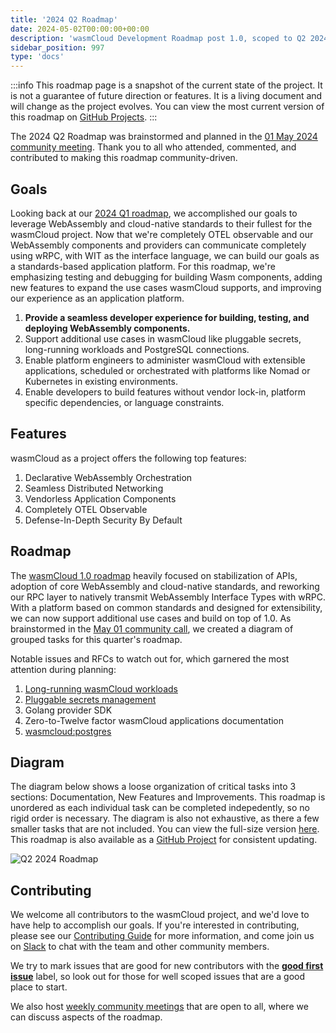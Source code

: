 ```yaml
---
title: '2024 Q2 Roadmap'
date: 2024-05-02T00:00:00+00:00
description: 'wasmCloud Development Roadmap post 1.0, scoped to Q2 2024'
sidebar_position: 997
type: 'docs'
---
```


:::info
This roadmap page is a snapshot of the current state of the project. It is not a guarantee of future direction or features. It is a living document and will change as the project evolves. You can view the most current version of this roadmap on [GitHub Projects](https://github.com/orgs/wasmCloud/projects/7/views/3).
:::

The 2024 Q2 Roadmap was brainstormed and planned in the [01 May 2024 community meeting](/community/2024/05/01/community-meeting). Thank you to all who attended, commented, and contributed to making this roadmap community-driven.

## Goals

Looking back at our [2024 Q1 roadmap](./2024-q1.md), we accomplished our goals to leverage WebAssembly and cloud-native standards to their fullest for the wasmCloud project. Now that we're completely OTEL observable and our WebAssembly components and providers can communicate completely using wRPC, with WIT as the interface language, we can build our goals as a standards-based application platform. For this roadmap, we're emphasizing testing and debugging for building Wasm components, adding new features to expand the use cases wasmCloud supports, and improving our experience as an application platform.

1. **Provide a seamless developer experience for building, testing, and deploying WebAssembly components.**
1. Support additional use cases in wasmCloud like pluggable secrets, long-running workloads and PostgreSQL connections.
1. Enable platform engineers to administer wasmCloud with extensible applications, scheduled or orchestrated with platforms like Nomad or Kubernetes in existing environments.
1. Enable developers to build features without vendor lock-in, platform specific dependencies, or language constraints.

## Features

wasmCloud as a project offers the following top features:

1. Declarative WebAssembly Orchestration
1. Seamless Distributed Networking
1. Vendorless Application Components
1. Completely OTEL Observable
1. Defense-In-Depth Security By Default

## Roadmap

The [wasmCloud 1.0 roadmap](./2024-q1.md) heavily focused on stabilization of APIs, adoption of core WebAssembly and cloud-native standards, and reworking our RPC layer to natively transmit WebAssembly Interface Types with wRPC. With a platform based on common standards and designed for extensibility, we can now support additional use cases and build on top of 1.0. As brainstormed in the [May 01 community call](/community/2024/05/01/community-meeting), we created a diagram of grouped tasks for this quarter's roadmap.

Notable issues and RFCs to watch out for, which garnered the most attention during planning:

1. [Long-running wasmCloud workloads](https://github.com/wasmCloud/wasmCloud/issues/2037)
1. [Pluggable secrets management](https://github.com/wasmCloud/wasmCloud/issues/360)
1. Golang provider SDK
1. Zero-to-Twelve factor wasmCloud applications documentation
1. [wasmcloud:postgres](https://github.com/wasmCloud/wasmCloud/issues/1914#issue-2246914162)

## Diagram

The diagram below shows a loose organization of critical tasks into 3 sections: Documentation, New Features and Improvements. This roadmap is unordered as each individual task can be completed indepedently, so no rigid order is necessary. The diagram is also not exhaustive, as there a few smaller tasks that are not included. You can view the full-size version [here](/docs/images/2024q2roadmap.png). This roadmap is also available as a [GitHub Project](https://github.com/orgs/wasmCloud/projects/7/views/10) for consistent updating.

![Q2 2024 Roadmap](/docs/images/2024q2roadmap.png)

## Contributing

We welcome all contributors to the wasmCloud project, and we'd love to have help to accomplish our goals. If you're interested in contributing, please see our [Contributing Guide](https://github.com/wasmCloud/wasmCloud/blob/main/CONTRIBUTING.md) for more information, and come join us on [Slack](https://slack.wasmcloud.com) to chat with the team and other community members.

We try to mark issues that are good for new contributors with the [**good first issue**](https://github.com/wasmCloud/wasmCloud/contribute) label, so look out for those for well scoped issues that are a good place to start.

We also host [weekly community meetings](https://calendar.google.com/calendar/u/0/embed?src=c_6cm5hud8evuns4pe5ggu3h9qrs@group.calendar.google.com) that are open to all, where we can discuss aspects of the roadmap.

